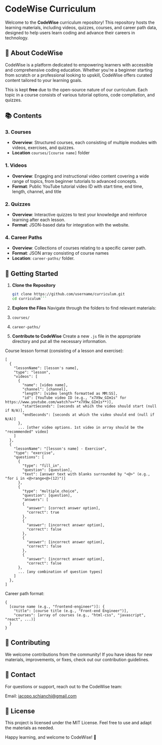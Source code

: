# CodeWise Curriculum

Welcome to the **CodeWise** curriculum repository! This repository hosts the learning materials, including videos, quizzes, courses, and career path data, designed to help users learn coding and advance their careers in technology.

## 🎯 **About CodeWise**

CodeWise is a platform dedicated to empowering learners with accessible and comprehensive coding education. Whether you're a beginner starting from scratch or a professional looking to upskill, CodeWise offers curated content tailored to your learning goals.

This is kept **free** due to the open-source nature of our curriculum. Each topic in a course consists of various tutorial options, code compilation, and quizzes.

## 📚 **Contents**

### 3. **Courses**
   - **Overview**: Structured courses, each consisting of multiple modules with videos, exercises, and quizzes.
   - **Location** `courses/[course name]` folder

### 1. **Videos**
   - **Overview**: Engaging and instructional video content covering a wide range of topics, from beginner tutorials to advanced concepts.
   - **Format**: Public YouTube tutorial video ID with start time, end time, length, channel, and title

### 2. **Quizzes**
   - **Overview**: Interactive quizzes to test your knowledge and reinforce learning after each lesson.
   - **Format**: JSON-based data for integration with the website.

### 4. **Career Paths**
   - **Overview**: Collections of courses relating to a specific career path.
   - **Format**: JSON array consisting of course names
   - **Location**: `career-paths/` folder.

## 🚀 **Getting Started**

1. **Clone the Repository**  
   ```bash
   git clone https://github.com/username/curriculum.git
   cd curriculum```

2. **Explore the Files**
Navigate through the folders to find relevant materials:

1. `courses/`
2. `career-paths/`

3. **Contribute to CodeWise**
Create a new `.js` file in the appropriate directory and put all the necessary information.

Course lesson format (consisting of a lesson and exercise):
```
[
  {
    "lessonName": [lesson's name],
    "type": "lesson",
    "videos": [
      {
        "name": [video name],
        "channel": [channel],
        "length": [video length formatted as MM:SS],
        "id": [YouTube video ID (e.g., "x7X9w_GIm1s" for https://www.youtube.com/watch?v=**x7X9w_GIm1s**)],
        "startSeconds": [seconds at which the video should start (null if N/A)],
        "endSeconds": [seconds at which the video should end (null if N/A)]
      },
      ... [other video options. 1st video in array should be the "recommended" video]
    ]
  },
  {
    "lessonName": "[lesson's name] - Exercise",
    "type": "exercise",
    "questions": [
      {
        "type": "fill_in",
        "question": [question],
        "text": [answer text with blanks surrounded by "<@>" (e.g., "for i in <@>range<@>(12)")]
      },
      {
        "type": "multiple_choice",
        "question": [question],
        "answers": [
        {
          "answer": [correct answer option],
          "correct": true
        },
        {
          "answer": [incorrect answer option],
          "correct": false
        },
        {
          "answer": [incorrect answer option],
          "correct": false
        },
        {
          "answer": [incorrect answer option],
          "correct": false
      },
      ... [any combination of question types]
    ]
  },
]
```

Career path format:
```
{
  [course name (e.g., "frontend-engineer")]: {
    "title": [course title (e.g., "Front-end Engineer")],
    "courses": [array of courses (e.g., "html-css", "javascript", "react", ...)]
  }
}
```

## 🤝 **Contributing**

We welcome contributions from the community! If you have ideas for new materials, improvements, or fixes, check out our contribution guidelines.

## 📧 **Contact**

For questions or support, reach out to the CodeWise team:

Email: iacopo.schianchi@gmail.com

## 🌟 **License**
This project is licensed under the MIT License. Feel free to use and adapt the materials as needed.

Happy learning, and welcome to CodeWise! 🎉
